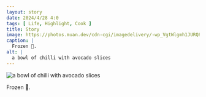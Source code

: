 ```yaml
---
layout: story
date: 2024/4/28 4:0
tags: [ Life, Highlight, Cook ]
title: Story
image: https://photos.muan.dev/cdn-cgi/imagedelivery/-wp_VgtWlgmh1JURQ8t1mg/0e680f08-119c-46fa-c25a-c883b56d7b00/public
caption: |
  Frozen 🥑.
alt: |
  a bowl of chilli with avocado slices
---
```


![a bowl of chilli with avocado slices](https://photos.muan.dev/cdn-cgi/imagedelivery/-wp_VgtWlgmh1JURQ8t1mg/0e680f08-119c-46fa-c25a-c883b56d7b00/public)

Frozen 🥑.
